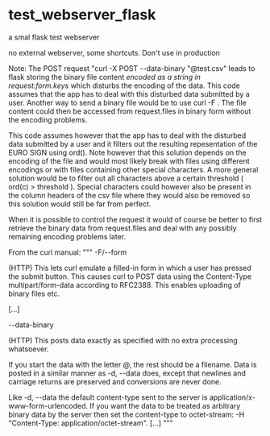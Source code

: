 # test_webserver_flask
a smal flask test webserver

no external webserver, some shortcuts. Don't use in production

Note:
The POST request "curl -X POST --data-binary "@test.csv" leads to flask storing the binary file content *encoded as a string in request.form.keys* which disturbs the encoding of the data.
This code assumes that the app has to deal with this disturbed data submitted by a user.
Another way to send a binary file would be to use curl -F . The file content could then be accessed from request.files in binary form without the encoding problems.

This code assumes however that the app has to deal with the disturbed data submitted by a user and it filters out the resulting repesentation of the EURO SIGN using ord().
Note however that this solution depends on the encoding of the file and would most likely break with files using different encodings or with files containing other special characters.
A more general solution would be to filter out all characters above a certain threshold ( ord(c) > threshold ). 
Special characters could however also be present in the column headers of the csv file where they would also be removed so this solution would still be far from perfect.

When it is possible to control the request it would of course be better to first retrieve the binary data from request.files and deal with any possibly remaining encoding problems later.

From the curl manual:
"""
-F/--form

(HTTP) This lets curl emulate a filled-in form in which a user has pressed the submit button. This causes curl to POST data using the Content-Type multipart/form-data according to RFC2388. This enables uploading of binary files etc.

[...]

--data-binary <data>

(HTTP) This posts data exactly as specified with no extra processing whatsoever.

If you start the data with the letter @, the rest should be a filename. Data is posted in a similar manner as -d, --data does, except that newlines and carriage returns are preserved and conversions are never done.

Like -d, --data the default content-type sent to the server is application/x-www-form-urlencoded. If you want the data to be treated as arbitrary binary data by the server then set the content-type to octet-stream: -H "Content-Type: application/octet-stream".
[...]
"""

